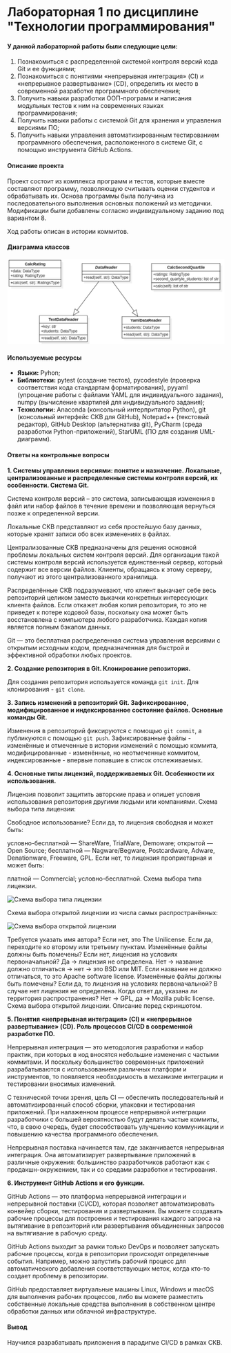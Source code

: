# Лабораторная 1 по дисциплине "Технологии программирования"

#### У данной лабораторной работы были следующие цели:
1. Познакомиться c распределенной системой контроля версий кода Git и ее функциями;
2. Познакомиться с понятиями «непрерывная интеграция» (CI) и «непрерывное развертывание» (CD), определить их место в современной разработке программного обеспечения;
3. Получить навыки разработки ООП-программ и написания модульных тестов к ним на современных языках программирования;
4. Получить навыки работы с системой Git для хранения и управления версиями ПО;
5. Получить навыки управления автоматизированным тестированием программного обеспечения, расположенного в системе Git, с помощью инструмента GitHub Actions.

#### Описание проекта
Проект состоит из комплекса программ и тестов, которые вместе составляют программу, позволяющую считывать оценки студентов и обрабатывать их. Основа программы была получина из последовательного выполнения основных положений из методички. Модификации были добавлены согласно индивидуальному заданию под вариантом 8.

Ход работы описан в истории коммитов.

#### Диаграмма классов
![alt text](https://github.com/DozenDevil/PTLab1/blob/main/ClassDiagram.png?raw=true)

#### Используемые ресурсы
- **Языки:** Pyhon;
- **Библиотеки:** pytest (создание тестов), pycodestyle (проверка соответствия кода стандартам форматирования), pyyaml (упрощение работы с файлами YAML для индивидуального задания), numpy (вычисление квартилей для индивидуального задания);
- **Технологии:** Anaconda (консольный интерпритатор Python), git (консольный интерфейс СКВ для GitHub), Notepad++ (текстовый редактор), GitHub Desktop (альтернатива git), PyCharm (среда разработки Python-приложений), StarUML (ПО для создания UML-диаграмм).

#### Ответы на контрольные вопросы
**1. Системы управления версиями: понятие и назначение. Локальные, централизованные и распределенные системы контроля версий, их особенности. Система Git.**

Cистема контроля версий – это система, записывающая изменения в файл или набор файлов в течение времени и позволяющая вернуться позже к определенной версии.

Локальные СКВ представляют из себя простейшую базу данных, которые хранят записи обо всех изменениях в файлах.

Централизованные СКВ предназначены для решения основной проблемы локальных систем контроля версий. Для организации такой системы контроля версий используется единственный сервер, который содержит все версии файлов. Клиенты, обращаясь к этому серверу, получают из этого централизованного хранилища.

Распределённые СКВ подразумевают, что клиент выкачает себе весь репозиторий целиком заместо выкачки конкретных интересующих клиента файлов. Если откажет любая копия репозитория, то это не приведет к потере кодовой базы, поскольку она может быть восстановлена с компьютера любого разработчика. Каждая копия является полным бэкапом данных. 

Git — это бесплатная распределенная система управления версиями с открытым исходным кодом, предназначенная для быстрой и эффективной обработки любых проектов.

**2. Создание репозитория в Git. Клонирование репозитория.**

Для создания репозитория используется команда `git init`. Для клонирования - `git clone`.

**3. Запись изменений в репозиторий Git. Зафиксированное, модифицированное и индексированное состояние файлов. Основные команды Git.**

Изменения в репозиторий фиксируются с помощью `git commit`, а публикуются с помощью `git push`. Зафиксированные файлы - изменённые и отмеченные в истории изменений с помощью коммита, модифицированные - изменённые, но неотмеченные коммитом, индексированные - впервые попавшие в список отслеживаемых.

**4. Основные типы лицензий, поддерживаемых Git. Особенности их использования.**

Лицензия позволит защитить авторские права и опишет условия использования репозитория другими людьми или компаниями. Схема выбора типа лицензии:

Свободное использование? Если да, то лицензия свободная и может быть:

условно-бесплатной — ShareWare, TrialWare, Demoware;
открытой — Open Source;
бесплатной — Nagware/Begware, Postcardware, Adware, Denationware, Freeware, GPL.
Если нет, то лицензия проприетарная и может быть:

платной — Commercial;
условно-бесплатной.
Схема выбора типа лицензии.

![Схема выбора типа лицензии](https://github.com/user-attachments/assets/04d21ab0-e53d-4214-a385-abb23d9fd43f)

Схема выбора открытой лицензии из числа самых распространённых:

![Схема выбора открытой лицензии](https://github.com/user-attachments/assets/d10a6adb-11f0-4c39-ad85-4ecc4ffe85f8)


Требуется указать имя автора? Если нет, это The Unilicense. Если да, переходите ко второму или третьему пунктам.
Изменённые файлы должны быть помечены? Если нет, лицензия на условиях первоначальной? Да → лицензия не определена. Нет → название должно отличаться → нет → это BSD или MIT. Если название не должно отличаться, то это Apache software license.
Изменённые файлы должны быть помечены? Если да, то лицензия на условиях первоначальной? В случае нет лицензия не определена. Когда ответ да, указана ли территория распространения? Нет → GPL, да → Mozilla public license.
Схема выбора открытой лицензии. Описание перед скриншотом.

**5. Понятия «непрерывная интеграция» (CI) и «непрерывное развертывание» (CD). Роль процессов CI/CD в современной разработке ПО.**

Непрерывная интеграция — это методология разработки и набор практик, при которых в код вносятся небольшие изменения с частыми коммитами. И поскольку большинство современных приложений разрабатываются с использованием различных платформ и инструментов, то появляется необходимость в механизме интеграции и тестировании вносимых изменений.

С технической точки зрения, цель CI — обеспечить последовательный и автоматизированный способ сборки, упаковки и тестирования приложений. При налаженном процессе непрерывной интеграции разработчики с большей вероятностью будут делать частые коммиты, что, в свою очередь, будет способствовать улучшению коммуникации и повышению качества программного обеспечения.

Непрерывная поставка начинается там, где заканчивается непрерывная интеграция. Она автоматизирует развертывание приложений в различные окружения: большинство разработчиков работают как с продакшн-окружением, так и со средами разработки и тестирования.

**6. Инструмент GitHub Actions и его функции.**

GitHub Actions — это платформа непрерывной интеграции и непрерывной поставки (CI/CD), которая позволяет автоматизировать конвейер сборки, тестирования и развертывания. Вы можете создавать рабочие процессы для построения и тестирования каждого запроса на вытягивание в репозиторий или развертывания объединенных запросов на вытягивание в рабочую среду.

GitHub Actions выходит за рамки только DevOps и позволяет запускать рабочие процессы, когда в репозитории происходят определенные события. Например, можно запустить рабочий процесс для автоматического добавления соответствующих меток, когда кто-то создает проблему в репозитории.

GitHub предоставляет виртуальные машины Linux, Windows и macOS для выполнения рабочих процессов, либо вы можете разместить собственные локальные средства выполнения в собственном центре обработки данных или облачной инфраструктуре.

#### Вывод
Научился разрабатывать приложения в парадигме CI/CD в рамках СКВ.

